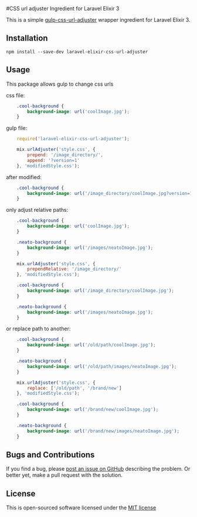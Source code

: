 #CSS url adjuster Ingredient for Laravel Elixir 3

This is a simple [gulp-css-url-adjuster](https://github.com/casualrelaxation/gulp-css-url-adjuster) wrapper ingredient for Laravel Elixir 3.

## Installation

`npm install --save-dev laravel-elixir-css-url-adjuster`

## Usage

This package allows gulp to change css urls

css file:

```css
    .cool-background {
        background-image: url('coolImage.jpg');
    }
```
gulp file:

```javascript
    require('laravel-elixir-css-url-adjuster');

    mix.urlAdjuster('style.css', {
        prepend: '/image_directory/',
        append: '?version=1'
    }, 'modifiedStyle.css');
```

after modified:

```css
    .cool-background {
        background-image: url('/image_directory/coolImage.jpg?version=1');
    }
```

only adjust relative paths:

```css
    .cool-background {
        background-image: url('coolImage.jpg');
    }

    .neato-background {
        background-image: url('/images/neatoImage.jpg');
    }
```

```javascript
    mix.urlAdjuster('style.css', {
        prependRelative: '/image_directory/'
    }, 'modifiedStyle.css');
```

```css
    .cool-background {
        background-image: url('/image_directory/coolImage.jpg');
    }

    .neato-background {
        background-image: url('/images/neatoImage.jpg');
    }
```

or replace path to another:

```css
    .cool-background {
        background-image: url('/old/path/coolImage.jpg');
    }

    .neato-background {
        background-image: url('/old/path/images/neatoImage.jpg');
    }
```

```javascript
    mix.urlAdjuster('style.css', {
        replace: ['/old/path', '/brand/new']
    }, 'modifiedStyle.css');
```

```css
    .cool-background {
        background-image: url('/brand/new/coolImage.jpg');
    }

    .neato-background {
        background-image: url('/brand/new/images/neatoImage.jpg');
    }
```

## Bugs and Contributions

If you find a bug, please [post an issue on GitHub](https://github.com/farrrr/laravel-elixir-css-url-adjuster/issues) describing the problem.
Or better yet, make a pull request with the solution.

## License

This is open-sourced software licensed under the [MIT license](http://opensource.org/licenses/MIT)
